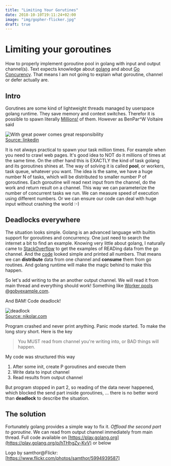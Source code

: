 ```yaml
---
title: "Limiting Your Gorutines"
date: 2018-10-10T19:11:24+02:00
image: "img/gopher-flicker.jpg"
draft: true
---
```


# Limiting your goroutines

How to properly implement goroutine pool in golang with input and output channel(s). Text expects knowledge about [golang](https://golang.org/) and about [Go Concurency](https://tour.golang.org/concurrency/1). That means I am not going to explain what goroutine, channel or defer actually are.

## Intro

Gorutines are some kind of lightweight threads managed by userspace golang runtime. They save memory and context switches. Therefor it is possible to spawn literally [Millions!](https://rcoh.me/posts/why-you-can-have-a-million-go-routines-but-only-1000-java-threads/) of them. However as BenPar^W Voltaire said

![With great power comes great responsibility](https://media.licdn.com/media/gcrc/dms/image/C4E12AQFoCyvG3y_XEA/article-cover_image-shrink_600_2000/0?e=1544659200&v=beta&t=nNlZk3EjA5HecFvdl52P0qsWxmeuBbLq81ESKDa04ms)  
[Source: linkedin](https://www.linkedin.com/pulse/quote-great-power-comes-responsibility-voltaire-mba-bsee/)

It is not always practical to spawn your task million times. For example when you need to crawl web pages. It's good idea to NOT do it millions of times at the same time. On the other hand this is EXACTLY the kind of task golang and its goroutines shines at. The way of solving it is called **pool**, or workers, task queue, whatever you want. The idea is the same, we have a huge number N of tasks, which will be distributed to smaller number P of goroutines. Each goroutine will read next input from the channel, do the work and return result on a channel. This way we can parameterize the number of concurrent tasks we run. We can measure speed of execution using different numbers. Or we can ensure our code can deal with huge input without crashing the world :-)

## Deadlocks everywhere

The situation looks simple. Golang is an advanced language with builtin support for goroutines and concurrency. One just need to search the internet a bit to find an example. Knowing very little about golang, I naturally came to [StackOverflow](https://stackoverflow.com/questions/29342701/write-to-same-channel-with-multiple-goroutines) to get the examples of READing data from the go channel. And the [code](https://play.golang.org/p/ESq9he_WzS) looked simple and printed all numbers. That means we can **distribute** data from one channel and **consume** them from go routines. And golang runtime will make the magic behind to make this happen.

So let's add writing to the an another output channel. We will read it from main thread and everything should work! Something like [Worker pools @gobyexample.com](https://gobyexample.com/worker-pools).

And BAM! Code deadlock!

![deadlock](http://nikolar.com/wp-content/uploads/2013/09/trafficDeadlock.jpg)  
[Source: nikolar.com](http://nikolar.com/tag/deadlock/)

Program crashed and never print anything. Panic mode started. To make the long story short. Here is the key

> You MUST read from channel you're writing into, or BAD things will happen.

My code was structured this way

1.  After some init, create P goroutines and execute them
2.  Write data to input channel
3.  Read results from output channel

But program stopped in part 2, so reading of the data never happened, which blocked the send part inside goroutines, ... there is no better word than **deadlock** to describe the situation.

## The solution

Fortunately golang provides a simple way to fix it. _Offload the second part to goroutine_. We can read from output channel immediately from main thread. Full code available on [https://play.golang.org](https://play.golang.org/p/hTHhgZy-KvV) or below

<script src="https://gist.github.com/vyskocilm/d0c1a2f57a9b0821c00f31190c167781.js"></script>

Logo by samthor@Flickr: [https://www.flickr.com/photos/samthor/5994939587]
